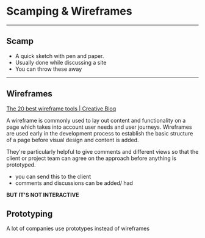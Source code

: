 # Scamping & Wireframes 
---
## Scamp 
* A quick sketch with pen and paper. 
* Usually done while discussing a site
* You can throw these away
 ---

##  Wireframes
[The 20 best wireframe tools \| Creative Bloq](https://www.creativebloq.com/wireframes/top-wireframing-tools-11121302)

A wireframe is commonly used to lay out content and functionality on a page which takes into account user needs and user journeys. Wireframes are used early in the development process to establish the basic structure of a page before visual design and content is added.

They're particularly helpful to give comments and different views so that the client or project team can agree on the approach before anything is prototyped.

* you can send this to the client
* comments and discussions can be added/ had

**BUT IT'S NOT INTERACTIVE**

## Prototyping

A lot of companies use prototypes instead of wireframes

